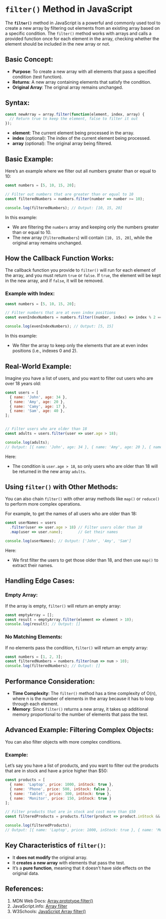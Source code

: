 # **`filter()` Method in JavaScript**

The **`filter()`** method in JavaScript is a powerful and commonly used tool to create a new array by filtering out elements from an existing array based on a specific condition. The `filter()` method works with arrays and calls a provided function once for each element in the array, checking whether the element should be included in the new array or not.


## **Basic Concept**:
- **Purpose**: To create a new array with all elements that pass a specified condition (test function).
- **Returns**: A new array containing elements that satisfy the condition.
- **Original Array**: The original array remains unchanged.


## **Syntax**:
```javascript
const newArray = array.filter(function(element, index, array) {
  // Return true to keep the element, false to filter it out
});
```

- **element**: The current element being processed in the array.
- **index** (optional): The index of the current element being processed.
- **array** (optional): The original array being filtered.


## **Basic Example**:
Here’s an example where we filter out all numbers greater than or equal to 10:

```javascript
const numbers = [5, 10, 15, 20];

// Filter out numbers that are greater than or equal to 10
const filteredNumbers = numbers.filter(number => number >= 10);

console.log(filteredNumbers); // Output: [10, 15, 20]
```

In this example:
- We are filtering the `numbers` array and keeping only the numbers greater than or equal to 10.
- The new array (`filteredNumbers`) will contain `[10, 15, 20]`, while the original array remains unchanged.


## **How the Callback Function Works**:
The callback function you provide to `filter()` will run for each element of the array, and you must return `true` or `false`. If `true`, the element will be kept in the new array, and if `false`, it will be removed.

### **Example with Index**:
```javascript
const numbers = [5, 10, 15, 20];

// Filter numbers that are at even index positions
const evenIndexNumbers = numbers.filter((number, index) => index % 2 === 0);

console.log(evenIndexNumbers); // Output: [5, 15]
```

In this example:
- We filter the array to keep only the elements that are at even index positions (i.e., indexes 0 and 2).


## **Real-World Example**:

Imagine you have a list of users, and you want to filter out users who are over 18 years old:

```javascript
const users = [
  { name: 'John', age: 34 },
  { name: 'Amy', age: 20 },
  { name: 'Camy', age: 17 },
  { name: 'Sam', age: 40 },
];


// Filter users who are older than 18
const adults = users.filter(user => user.age > 18);

console.log(adults); 
// Output: [{ name: 'John', age: 34 }, { name: 'Amy', age: 20 }, { name: 'Sam', age: 40 }]
```

Here:
- The condition is `user.age > 18`, so only users who are older than 18 will be returned in the new array `adults`.


## **Using `filter()` with Other Methods**:
You can also chain `filter()` with other array methods like `map()` or `reduce()` to perform more complex operations. 

For example, to get the names of all users who are older than 18:
```javascript
const userNames = users
  .filter(user => user.age > 18) // Filter users older than 18
  .map(user => user.name);       // Get their names

console.log(userNames); // Output: ['John', 'Amy', 'Sam']
```

Here:
- We first filter the users to get those older than 18, and then use `map()` to extract their names.


## **Handling Edge Cases**:

### **Empty Array**:
If the array is empty, `filter()` will return an empty array:
```javascript
const emptyArray = [];
const result = emptyArray.filter(element => element > 10);
console.log(result); // Output: []
```

### **No Matching Elements**:
If no elements pass the condition, `filter()` will return an empty array:
```javascript
const numbers = [1, 2, 3];
const filteredNumbers = numbers.filter(num => num > 10);
console.log(filteredNumbers); // Output: []
```


## **Performance Consideration**:
- **Time Complexity**: The `filter()` method has a time complexity of O(n), where n is the number of elements in the array because it has to loop through each element.
- **Memory**: Since `filter()` returns a new array, it takes up additional memory proportional to the number of elements that pass the test.


## **Advanced Example: Filtering Complex Objects**:
You can also filter objects with more complex conditions.

### Example:
Let’s say you have a list of products, and you want to filter out the products that are in stock and have a price higher than $50:

```javascript
const products = [
  { name: 'Laptop', price: 1000, inStock: true },
  { name: 'Phone', price: 500, inStock: false },
  { name: 'Tablet', price: 300, inStock: true },
  { name: 'Monitor', price: 150, inStock: true }
];

// Filter products that are in stock and cost more than $50
const filteredProducts = products.filter(product => product.inStock && product.price > 50);

console.log(filteredProducts);
// Output: [{ name: 'Laptop', price: 1000, inStock: true }, { name: 'Monitor', price: 150, inStock: true }]
```


## **Key Characteristics of `filter()`**:
- It **does not modify** the original array.
- It **creates a new array** with elements that pass the test.
- It’s a **pure function**, meaning that it doesn’t have side effects on the original data.

## **References**:
1. MDN Web Docs: [Array.prototype.filter()](https://developer.mozilla.org/en-US/docs/Web/JavaScript/Reference/Global_Objects/Array/filter)
2. JavaScript.info: [Array filter](https://javascript.info/array-methods#filter)
3. W3Schools: [JavaScript Array filter()](https://www.w3schools.com/jsref/jsref_filter.asp)
